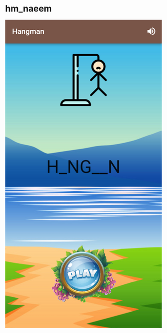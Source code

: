 # hm_naeem

<img src="https://github.com/naeem92/MobileApplication/blob/main/hm_naeem/SS/SplachScreen.png">

